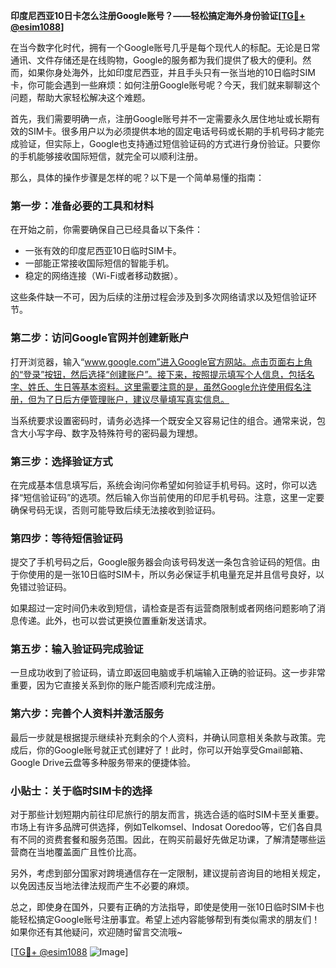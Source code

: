 **印度尼西亚10日卡怎么注册Google账号？——轻松搞定海外身份验证[[TG💪+ @esim1088](https://t.me/s/esim1088)]**

在当今数字化时代，拥有一个Google账号几乎是每个现代人的标配。无论是日常通讯、文件存储还是在线购物，Google的服务都为我们提供了极大的便利。然而，如果你身处海外，比如印度尼西亚，并且手头只有一张当地的10日临时SIM卡，你可能会遇到一些麻烦：如何注册Google账号呢？今天，我们就来聊聊这个问题，帮助大家轻松解决这个难题。

首先，我们需要明确一点，注册Google账号并不一定需要永久居住地址或长期有效的SIM卡。很多用户以为必须提供本地的固定电话号码或长期的手机号码才能完成验证，但实际上，Google也支持通过短信验证码的方式进行身份验证。只要你的手机能够接收国际短信，就完全可以顺利注册。

那么，具体的操作步骤是怎样的呢？以下是一个简单易懂的指南：

### 第一步：准备必要的工具和材料

在开始之前，你需要确保自己已经具备以下条件：
- 一张有效的印度尼西亚10日临时SIM卡。
- 一部能正常接收国际短信的智能手机。
- 稳定的网络连接（Wi-Fi或者移动数据）。

这些条件缺一不可，因为后续的注册过程会涉及到多次网络请求以及短信验证环节。

### 第二步：访问Google官网并创建新账户

打开浏览器，输入“www.google.com”进入Google官方网站。点击页面右上角的“登录”按钮，然后选择“创建账户”。接下来，按照提示填写个人信息，包括名字、姓氏、生日等基本资料。这里需要注意的是，虽然Google允许使用假名注册，但为了日后方便管理账户，建议尽量填写真实信息。

当系统要求设置密码时，请务必选择一个既安全又容易记住的组合。通常来说，包含大小写字母、数字及特殊符号的密码最为理想。

### 第三步：选择验证方式

在完成基本信息填写后，系统会询问你希望如何验证手机号码。这时，你可以选择“短信验证码”的选项。然后输入你当前使用的印尼手机号码。注意，这里一定要确保号码无误，否则可能导致后续无法接收到验证码。

### 第四步：等待短信验证码

提交了手机号码之后，Google服务器会向该号码发送一条包含验证码的短信。由于你使用的是一张10日临时SIM卡，所以务必保证手机电量充足并且信号良好，以免错过验证码。

如果超过一定时间仍未收到短信，请检查是否有运营商限制或者网络问题影响了消息传递。此外，也可以尝试更换位置重新发送请求。

### 第五步：输入验证码完成验证

一旦成功收到了验证码，请立即返回电脑或手机端输入正确的验证码。这一步非常重要，因为它直接关系到你的账户能否顺利完成注册。

### 第六步：完善个人资料并激活服务

最后一步就是根据提示继续补充剩余的个人资料，并确认同意相关条款与政策。完成后，你的Google账号就正式创建好了！此时，你可以开始享受Gmail邮箱、Google Drive云盘等多种服务带来的便捷体验。

### 小贴士：关于临时SIM卡的选择

对于那些计划短期内前往印尼旅行的朋友而言，挑选合适的临时SIM卡至关重要。市场上有许多品牌可供选择，例如Telkomsel、Indosat Ooredoo等，它们各自具有不同的资费套餐和服务范围。因此，在购买前最好先做足功课，了解清楚哪些运营商在当地覆盖面广且性价比高。

另外，考虑到部分国家对跨境通信存在一定限制，建议提前咨询目的地相关规定，以免因违反当地法律法规而产生不必要的麻烦。

总之，即使身在国外，只要有正确的方法指导，即使是使用一张10日临时SIM卡也能轻松搞定Google账号注册事宜。希望上述内容能够帮到有类似需求的朋友们！如果你还有其他疑问，欢迎随时留言交流哦~

[[TG💪+ @esim1088](https://t.me/s/esim1088) ![Image](https://i.postimg.cc/4NQfJmqS/Snipaste-2025-05-13-00-14-12.png)]